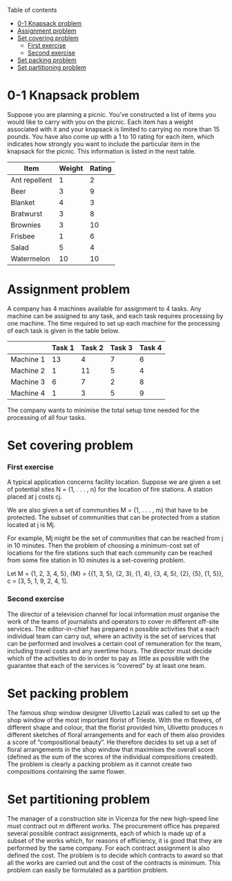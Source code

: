 Table of contents
<!-- TOC -->
* [0-1 Knapsack problem](#0-1-knapsack-problem)
* [Assignment problem](#assignment-problem)
* [Set covering problem](#set-covering-problem)
    * [First exercise](#first-exercise)
    * [Second exercise](#second-exercise)
* [Set packing problem](#set-packing-problem)
* [Set partitioning problem](#set-partitioning-problem)
<!-- TOC -->

# 0-1 Knapsack problem

Suppose you are planning a
picnic. You’ve constructed a list
of items you would like to carry
with you on the picnic. Each
item has a weight associated
with it and your knapsack is
limited to carrying no more than
15 pounds. You have also come
up with a 1 to 10 rating for each
item, which indicates how
strongly you want to include the
particular item in the knapsack
for the picnic. This information
is listed in the next table.

| Item          | Weight | Rating |
|---------------|--------|--------|
| Ant repellent | 1      | 2      |
| Beer          | 3      | 9      |
| Blanket       | 4      | 3      |
| Bratwurst     | 3      | 8      |
| Brownies      | 3      | 10     |
| Frisbee       | 1      | 6      |
| Salad         | 5      | 4      |
| Watermelon    | 10     | 10     |

# Assignment problem

A company has 4 machines available for assignment to 4 tasks.
Any machine can be assigned to any task, and each task requires
processing by one machine. The time required to set up each
machine for the processing of each task is given in the table below.

|           | Task 1 | Task 2 | Task 3 | Task 4 |
|-----------|--------|--------|--------|--------|
| Machine 1 | 13     | 4      | 7      | 6      |
| Machine 2 | 1      | 11     | 5      | 4      |
| Machine 3 | 6      | 7      | 2      | 8      |
| Machine 4 | 1      | 3      | 5      | 9      |

The company wants to minimise the total setup time needed for
the processing of all four tasks.

# Set covering problem

### First exercise

A typical application concerns facility location. Suppose we are
given a set of potential sites N = {1, . . . , n} for the location of
fire stations. A station placed at j costs cj.

We are also given a set
of communities M = {1, . . . , m} that have to be protected. The
subset of communities that can be protected from a station
located at j is Mj.

For example, Mj might be the set of
communities that can be reached from j in 10 minutes. Then the
problem of choosing a minimum-cost set of locations for the fire
stations such that each community can be reached from some fire
station in 10 minutes is a set-covering problem.

Let M = {1, 2, 3, 4, 5},
{M} = {{1, 3, 5}, {2, 3}, {1, 4}, {3, 4, 5}, {2}, {5}, {1, 5}},
c = [3, 5, 1, 9, 2, 4, 1].

### Second exercise

The director of a television channel for local information must
organise the work of the teams of journalists and operators to
cover m different off-site services. The editor-in-chief has prepared
n possible activities that a each individual team can carry out,
where an activity is the set of services that can be performed and
involves a certain cost of remuneration for the team, including
travel costs and any overtime hours. The director must decide
which of the activities to do in order to pay as little as possible
with the guarantee that each of the services is “covered” by at
least one team.

# Set packing problem

The famous shop window designer Ulivetto Laziali was called to set
up the shop window of the most important florist of Trieste. With
the m flowers, of different shape and colour, that the florist
provided him, Ulivetto produces n different sketches of floral
arrangements and for each of them also provides a score of
“compositional beauty”. He therefore decides to set up a set of
floral arrangements in the shop window that maximises the overall
score (defined as the sum of the scores of the individual
compositions created). The problem is clearly a packing problem
as it cannot create two compositions containing the same flower.

# Set partitioning problem

The manager of a construction site in Vicenza for the new
high-speed line must contract out m different works. The
procurement office has prepared several possible contract
assignments, each of which is made up of a subset of the works
which, for reasons of efficiency, it is good that they are performed
by the same company. For each contract assignment is also defined
the cost. The problem is to decide which contracts to award so
that all the works are carried out and the cost of the contracts is
minimum. This problem can easily be formulated as a partition
problem.